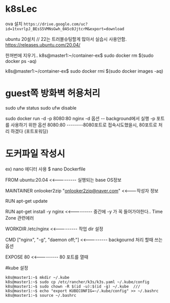 # k8sLec

ova 설치
```https://drive.google.com/uc?id=1txvrlpJ_BEsS5VMNsGwh_0A5c0JjtcrM&export=download```

ubuntu 20설치 // 22는 트러블슈팅할게 많아서 실습시 사용안함.
https://releases.ubuntu.com/20.04/

한꺼번에 지우기..
k8s@master1:~/container-ex$ sudo docker rm $(sudo docker ps -aq)

k8s@master1:~/container-ex$ sudo docker rmi $(sudo docker images -aq)


# guest쪽 방화벽 허용처리
sudo ufw status
sudo ufw disable



sudo docker run -d -p 8080:80 nginx
-d 옵션 -- background에서 실행
-p 포트를 사용하기 위한 옵션
8080:80 --------8080포트로 접속시도했을시, 80포트로 처리 하겠다
(포트포워딩)

# 도커파일 작성시 
ex) nano 에디터 사용
$ nano Dockerfile

FROM ubuntu:20.04        <<--------- 실행되는 base OS정보

MAINTAINER onlooker2zip "onlooker2zip@naver.com"  <<---작성자 정보

RUN apt-get update

RUN apt-get install -y nginx   <<--------- 중간에 -y 가 꼭 들어가야한다.. Time Zone 관련에러

WORKDIR /etc/nginx             <<--------- 작업 dir 설정

CMD ["nginx", "-g", "daemon off;"]  <<--------- backgournd 처리 할때 쓰는 옵션

EXPOSE 80                           <<--------- 80 포트를 열때



#kube 설정
```
k8s@master1:~$ mkdir ~/.kube
k8s@master1:~$ sudo cp /etc/rancher/k3s/k3s.yaml ~/.kube/config
k8s@master1:~$ sudo chown -R $(id -u):$(id -g) ~/.kube  ///
k8s@master1:~$ echo "export KUBECONFIG=~/.kube/config" >> ~/.bashrc
k8s@master1:~$ source ~/.bashrc
```
